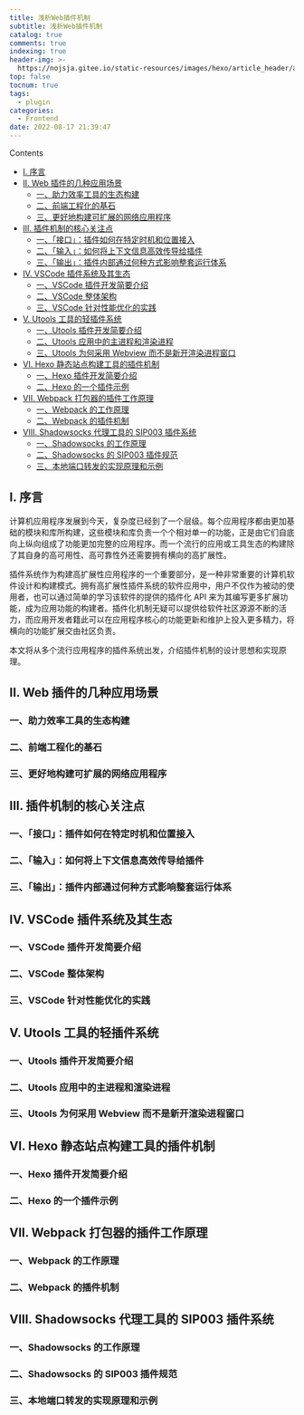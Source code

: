 ```yaml
---
title: 浅析Web插件机制
subtitle: 浅析Web插件机制
catalog: true
comments: true
indexing: true
header-img: >-
  https://nojsja.gitee.io/static-resources/images/hexo/article_header/article_header.jpg
top: false
tocnum: true
tags:
  - plugin
categories:
  - Frontend
date: 2022-08-17 21:39:47
---
```


Contents

- [I. 序言](#i-%E5%BA%8F%E8%A8%80)
- [II. Web 插件的几种应用场景](#ii-web-%E6%8F%92%E4%BB%B6%E7%9A%84%E5%87%A0%E7%A7%8D%E5%BA%94%E7%94%A8%E5%9C%BA%E6%99%AF)
  - [一、助力效率工具的生态构建](#%E4%B8%80%E5%8A%A9%E5%8A%9B%E6%95%88%E7%8E%87%E5%B7%A5%E5%85%B7%E7%9A%84%E7%94%9F%E6%80%81%E6%9E%84%E5%BB%BA)
  - [二、前端工程化的基石](#%E4%BA%8C%E5%89%8D%E7%AB%AF%E5%B7%A5%E7%A8%8B%E5%8C%96%E7%9A%84%E5%9F%BA%E7%9F%B3)
  - [三、更好地构建可扩展的网络应用程序](#%E4%B8%89%E6%9B%B4%E5%A5%BD%E5%9C%B0%E6%9E%84%E5%BB%BA%E5%8F%AF%E6%89%A9%E5%B1%95%E7%9A%84%E7%BD%91%E7%BB%9C%E5%BA%94%E7%94%A8%E7%A8%8B%E5%BA%8F)
- [III. 插件机制的核心关注点](#iii-%E6%8F%92%E4%BB%B6%E6%9C%BA%E5%88%B6%E7%9A%84%E6%A0%B8%E5%BF%83%E5%85%B3%E6%B3%A8%E7%82%B9)
  - [一、「接口」：插件如何在特定时机和位置接入](#%E4%B8%80%E6%8E%A5%E5%8F%A3%E6%8F%92%E4%BB%B6%E5%A6%82%E4%BD%95%E5%9C%A8%E7%89%B9%E5%AE%9A%E6%97%B6%E6%9C%BA%E5%92%8C%E4%BD%8D%E7%BD%AE%E6%8E%A5%E5%85%A5)
  - [二、「输入」：如何将上下文信息高效传导给插件](#%E4%BA%8C%E8%BE%93%E5%85%A5%E5%A6%82%E4%BD%95%E5%B0%86%E4%B8%8A%E4%B8%8B%E6%96%87%E4%BF%A1%E6%81%AF%E9%AB%98%E6%95%88%E4%BC%A0%E5%AF%BC%E7%BB%99%E6%8F%92%E4%BB%B6)
  - [三、「输出」：插件内部通过何种方式影响整套运行体系](#%E4%B8%89%E8%BE%93%E5%87%BA%E6%8F%92%E4%BB%B6%E5%86%85%E9%83%A8%E9%80%9A%E8%BF%87%E4%BD%95%E7%A7%8D%E6%96%B9%E5%BC%8F%E5%BD%B1%E5%93%8D%E6%95%B4%E5%A5%97%E8%BF%90%E8%A1%8C%E4%BD%93%E7%B3%BB)
- [IV. VSCode 插件系统及其生态](#iv-vscode-%E6%8F%92%E4%BB%B6%E7%B3%BB%E7%BB%9F%E5%8F%8A%E5%85%B6%E7%94%9F%E6%80%81)
  - [一、VSCode 插件开发简要介绍](#%E4%B8%80vscode-%E6%8F%92%E4%BB%B6%E5%BC%80%E5%8F%91%E7%AE%80%E8%A6%81%E4%BB%8B%E7%BB%8D)
  - [二、VSCode 整体架构](#%E4%BA%8Cvscode-%E6%95%B4%E4%BD%93%E6%9E%B6%E6%9E%84)
  - [三、VSCode 针对性能优化的实践](#%E4%B8%89vscode-%E9%92%88%E5%AF%B9%E6%80%A7%E8%83%BD%E4%BC%98%E5%8C%96%E7%9A%84%E5%AE%9E%E8%B7%B5)
- [V. Utools 工具的轻插件系统](#v-utools-%E5%B7%A5%E5%85%B7%E7%9A%84%E8%BD%BB%E6%8F%92%E4%BB%B6%E7%B3%BB%E7%BB%9F)
  - [一、Utools 插件开发简要介绍](#%E4%B8%80utools-%E6%8F%92%E4%BB%B6%E5%BC%80%E5%8F%91%E7%AE%80%E8%A6%81%E4%BB%8B%E7%BB%8D)
  - [二、Utools 应用中的主进程和渲染进程](#%E4%BA%8Cutools-%E5%BA%94%E7%94%A8%E4%B8%AD%E7%9A%84%E4%B8%BB%E8%BF%9B%E7%A8%8B%E5%92%8C%E6%B8%B2%E6%9F%93%E8%BF%9B%E7%A8%8B)
  - [三、Utools 为何采用 Webview 而不是新开渲染进程窗口](#%E4%B8%89utools-%E4%B8%BA%E4%BD%95%E9%87%87%E7%94%A8-webview-%E8%80%8C%E4%B8%8D%E6%98%AF%E6%96%B0%E5%BC%80%E6%B8%B2%E6%9F%93%E8%BF%9B%E7%A8%8B%E7%AA%97%E5%8F%A3)
- [VI. Hexo 静态站点构建工具的插件机制](#vi-hexo-%E9%9D%99%E6%80%81%E7%AB%99%E7%82%B9%E6%9E%84%E5%BB%BA%E5%B7%A5%E5%85%B7%E7%9A%84%E6%8F%92%E4%BB%B6%E6%9C%BA%E5%88%B6)
  - [一、Hexo 插件开发简要介绍](#%E4%B8%80hexo-%E6%8F%92%E4%BB%B6%E5%BC%80%E5%8F%91%E7%AE%80%E8%A6%81%E4%BB%8B%E7%BB%8D)
  - [二、Hexo 的一个插件示例](#%E4%BA%8Chexo-%E7%9A%84%E4%B8%80%E4%B8%AA%E6%8F%92%E4%BB%B6%E7%A4%BA%E4%BE%8B)
- [VII. Webpack 打包器的插件工作原理](#vii-webpack-%E6%89%93%E5%8C%85%E5%99%A8%E7%9A%84%E6%8F%92%E4%BB%B6%E5%B7%A5%E4%BD%9C%E5%8E%9F%E7%90%86)
  - [一、Webpack 的工作原理](#%E4%B8%80webpack-%E7%9A%84%E5%B7%A5%E4%BD%9C%E5%8E%9F%E7%90%86)
  - [二、Webpack 的插件机制](#%E4%BA%8Cwebpack-%E7%9A%84%E6%8F%92%E4%BB%B6%E6%9C%BA%E5%88%B6)
- [VIII. Shadowsocks 代理工具的 SIP003 插件系统](#viii-shadowsocks-%E4%BB%A3%E7%90%86%E5%B7%A5%E5%85%B7%E7%9A%84-sip003-%E6%8F%92%E4%BB%B6%E7%B3%BB%E7%BB%9F)
  - [一、Shadowsocks 的工作原理](#%E4%B8%80shadowsocks-%E7%9A%84%E5%B7%A5%E4%BD%9C%E5%8E%9F%E7%90%86)
  - [二、Shadowsocks 的 SIP003 插件规范](#%E4%BA%8Cshadowsocks-%E7%9A%84-sip003-%E6%8F%92%E4%BB%B6%E8%A7%84%E8%8C%83)
  - [三、本地端口转发的实现原理和示例](#%E4%B8%89%E6%9C%AC%E5%9C%B0%E7%AB%AF%E5%8F%A3%E8%BD%AC%E5%8F%91%E7%9A%84%E5%AE%9E%E7%8E%B0%E5%8E%9F%E7%90%86%E5%92%8C%E7%A4%BA%E4%BE%8B)

## I. 序言

计算机应用程序发展到今天，复杂度已经到了一个层级。每个应用程序都由更加基础的模块和库所构建，这些模块和库负责一个个相对单一的功能，正是由它们自底向上纵向组成了功能更加完整的应用程序。而一个流行的应用或工具生态的构建除了其自身的高可用性、高可靠性外还需要拥有横向的高扩展性。

插件系统作为构建高扩展性应用程序的一个重要部分，是一种非常重要的计算机软件设计和构建模式。拥有高扩展性插件系统的软件应用中，用户不仅作为被动的使用者，也可以通过简单的学习该软件的提供的插件化 API 来为其编写更多扩展功能，成为应用功能的构建者。插件化机制无疑可以提供给软件社区源源不断的活力，而应用开发者籍此可以在应用程序核心的功能更新和维护上投入更多精力，将横向的功能扩展交由社区负责。

本文将从多个流行应用程序的插件系统出发，介绍插件机制的设计思想和实现原理。

## II. Web 插件的几种应用场景

### 一、助力效率工具的生态构建

### 二、前端工程化的基石

### 三、更好地构建可扩展的网络应用程序

## III. 插件机制的核心关注点

### 一、「接口」：插件如何在特定时机和位置接入

### 二、「输入」：如何将上下文信息高效传导给插件

### 三、「输出」：插件内部通过何种方式影响整套运行体系

## IV. VSCode 插件系统及其生态

### 一、VSCode 插件开发简要介绍

### 二、VSCode 整体架构

### 三、VSCode 针对性能优化的实践

## V. Utools 工具的轻插件系统

### 一、Utools 插件开发简要介绍

### 二、Utools 应用中的主进程和渲染进程

### 三、Utools 为何采用 Webview 而不是新开渲染进程窗口

## VI. Hexo 静态站点构建工具的插件机制

### 一、Hexo 插件开发简要介绍

### 二、Hexo 的一个插件示例

## VII. Webpack 打包器的插件工作原理

### 一、Webpack 的工作原理

### 二、Webpack 的插件机制

## VIII. Shadowsocks 代理工具的 SIP003 插件系统

### 一、Shadowsocks 的工作原理

### 二、Shadowsocks 的 SIP003 插件规范

### 三、本地端口转发的实现原理和示例
